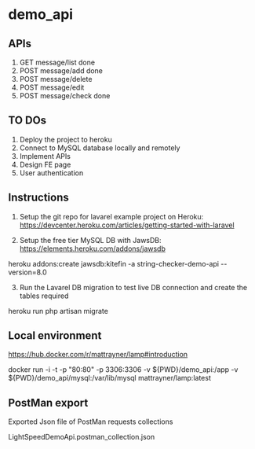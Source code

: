 # demo_api

## APIs

1) GET message/list  done
2) POST message/add  done
3) POST message/delete
4) POST message/edit 
5) POST message/check  done

## TO DOs

1) Deploy the project to heroku
2) Connect to MySQL database locally and remotely
3) Implement APIs
4) Design FE page
5) User authentication

## Instructions

1. Setup the git repo for lavarel example project on Heroku: https://devcenter.heroku.com/articles/getting-started-with-laravel

2. Setup the free tier MySQL DB with JawsDB: https://elements.heroku.com/addons/jawsdb


heroku addons:create jawsdb:kitefin -a string-checker-demo-api --version=8.0

3. Run the Lavarel DB migration to test live DB connection and create the tables required

heroku run php artisan migrate

## Local environment
https://hub.docker.com/r/mattrayner/lamp#introduction

docker run  -i -t -p "80:80" -p 3306:3306 -v ${PWD}/demo_api:/app -v ${PWD}/demo_api/mysql:/var/lib/mysql  mattrayner/lamp:latest

## PostMan export
Exported Json file of PostMan requests collections

LightSpeedDemoApi.postman_collection.json



